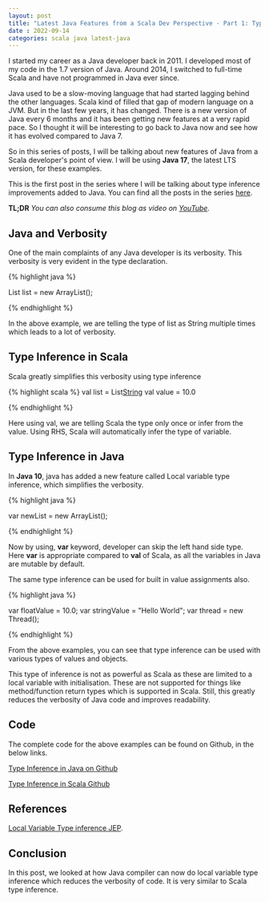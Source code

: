 ```yaml
---
layout: post
title: "Latest Java Features from a Scala Dev Perspective - Part 1: Type Inference"
date : 2022-09-14
categories: scala java latest-java
---
```


I started my career as a Java developer back in 2011. I  developed most of my code in the 1.7 version of Java. Around 2014, I switched to full-time Scala and have not programmed in Java ever since.

Java used to be a slow-moving language that had started lagging behind the other languages. Scala kind of filled that gap of modern language on a JVM. But in the last few years, it has changed. There is a new version of Java every 6 months and it has been getting new features at a very rapid pace. So I thought it will be interesting to go back to Java now and see how it has evolved compared to Java 7.

So in this series of posts, I will be talking about new features of Java from a Scala developer's point of view. I will be using **Java 17**, the latest LTS version, for these examples.

This is the first post in the series where I will be talking about type inference improvements added to Java. You can find all the posts in the series [here](/categories/latest-java).


**TL;DR** _You can also consume this blog as video on [YouTube](https://www.youtube.com/watch?v=n-DMIlEY9jQ)._

## Java and Verbosity

One of the main complaints of any Java developer is its verbosity. This verbosity is very evident in the type declaration.

{% highlight java %}

List<String> list = new ArrayList<String>();

{% endhighlight %}

In the above example, we are telling the type of list as String multiple times which leads to a lot of verbosity.

## Type Inference in Scala

Scala greatly simplifies this verbosity using type inference 

{% highlight scala %}
val list = List[String]()
val value = 10.0

{% endhighlight %}

Here using val, we are telling Scala the type only once or infer from the value. Using RHS, Scala will automatically infer the type of variable. 


## Type Inference in Java

In **Java 10**, java has added a new feature called Local variable type inference, which simplifies the verbosity.

{% highlight java %}

var newList = new ArrayList<String>();

{% endhighlight %}

Now by using, **var** keyword, developer can skip the left hand side type. Here **var** is appropriate compared to **val** of Scala,
as all the variables in Java are mutable by default.

The same type inference can be used for built in value assignments also.

{% highlight java %}

var floatValue = 10.0;
var stringValue = "Hello World";
var thread = new Thread();

{% endhighlight %}

From the above examples, you can see that type inference can be used with various types of values and objects. 

This type of inference is not as powerful as Scala as these are limited to a local variable with initialisation. These are not supported for things like method/function return types which is supported in Scala. Still, this greatly reduces the verbosity of Java code and improves readability. 


## Code

The complete code for the above examples can be found on Github, in the below links.

[Type Inference in Java on Github](https://github.com/phatak-dev/latest-java/blob/master/src/main/java/com/madhu/TypeInferenceExample.java)

[Type Inference in Scala Github](https://github.com/phatak-dev/latest-java/blob/master/src/main/scala/com/madhu/TypeInference.scala)


## References

[Local Variable Type inference JEP](https://openjdk.org/jeps/286).

## Conclusion

In this post, we looked at how Java compiler can now do local variable type inference which reduces the verbosity of code. It is very similar to Scala type inference.
